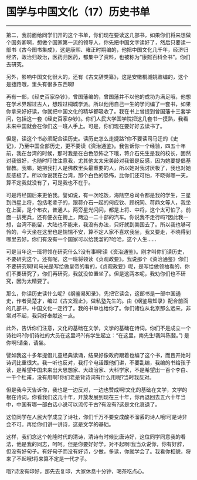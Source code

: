 # 国学与中国文化（17）历史书单

------

第二，我前面给同学们开的这个书单，你们现在要读这几部书，如果你们将来想做个国务卿啊，想做个国家第一流的领导人，你先把中国文字读好了，然后只要读一部书《古今图书集成》，这是康熙、雍正时期编的，他把中国文化几千年，经济归经济，政治归政治，医药归医药，都集中了资料，也被称为“康熙百科全书”。你们去研究。

另外，影响中国文化很大的，还有《古文辞类纂》，这是安徽桐城姚鼐编的，这个是捷路哦，里头有很多东西啊!

再有一部，《经史百家杂钞》，曾国藩编的，曾国藩并不以他的成功为满足哦，他想在学术界超过古人，想超过桐城学派。所以他用自己一生的学问编了一套书，如果你拿来好好读，你就把中国文化的精华都吸收了。我在书上曾提到曾国藩十三套学问，包括这一套《经史百家杂钞》。你们人民大学国学院把这几套书一摸熟，我看未来中国就会在你们这一班人手上。可是，你们现在要好好去读书了。

但是，读这个书必须配合读历史。读历史怎么走捷路?你不要读司马迁的《史记》，乃至中国全部历史，更不要读《资治通鉴》。我告诉你一个经验，四五十年前，我在台湾的时候，那时我是在白色恐怖之下哦，蒋介石先生是我的校长，固然对我很好，也随时盯住注意我，尤其他太太宋美龄对我很是反感，因为她要提倡基督教。我嘛，她把我打人是佛教里头最重要的人，所以她对我讨厌极了，我也对她反感极了。所以你说我在台湾，那个白色的恐怖，比你们还可怕，不晓得哪一天，算不定我就没有了，可是我也不在乎。

可是蒋经国后来更怕我。譬如说，有一次吃饭，海陆空总司令都是我的学生，三星到四星上将，包括老辈子的，跟蒋介石一起的何应钦、顾祝同、蒋鼎文等人，我坐在上面，是个布衣，普通人。两旁星光闪闪，都是上将、中将，这个太可怕了。前面一排宪兵，还有便衣在街上，两边一二十部的汽车。你说我不走行吗?因此我一想，台湾不能留，大陆也不能来，我没有办法，只好就到美国去了。所以我也够可怜的，今天坐在这里也是惴惴不安，算不定人家不喜欢我坐，我又要走，不晓得到哪里去好。你们有没有一个国家可以给我溜的?哈哈，这个人生……

可是当年这一班将领在研究什么?没有事啊!读《资治通鉴》。刚才叫你们读历史，不要研究这个。还有呢，这一班将领读《贞观政要》。我说那个《资治通鉴》你们不要研究啊!司马光是写给做皇帝的看的，《贞观政要》呢，是写给做领袖看的，你们不要研究了，你们再研究，我就没位置坐了。但是这两本呢，我劝你们也不研究，因为太精要了。

那么，你读历史读什么呢?《纲鉴易知录》，先把它读会，这部书是一部中国通史，作者吴楚才，编过《古文观止》，做私塾先生的。由《纲鉴易知录》配合前面的几部书，中国文化一定行了。我的书单也给你了。你们诸位从北京那么远来，非常对不起，我只好奉献这一点。

此外，告诉你们注意，文化的基础在文学，文学的基础在诗词。你们不是成立一个诗社吗?你们诗社的大员在这里吗?(有学生起立：“在这里，南先生!我叫陈斐。”) 是你啊!请坐，请坐。

譬如我这十多年提倡儿童经典读诵，结果好像政府跟着也编了这个书，而且开始时诗词比重很大。我一听也反对，我打个电话跟他们讲，不要乱编，我编的书给孩子读，是希望中国未来出大思想家、大政治家、大科学家，不是希望出一百个李白、一千个杜甫，没有用啊1你们老是背诗词有什么用呢?当时我反对。

但是我今天告诉你，我也是一边反对，一边也赞成啊!文化的基础在文学，文学的根在诗词。你看我们这几十年，开放发展到现在三十年，你再退回去五六十年当中，中国有哪一部白话小说可以流传千古?有没有?这是文化衰退了。

这位同学在人民大学成立了诗社，你们千万不要变成酸不溜丢的诗人哦!可是诗非会不可。再给你们讲一讲诗，这是文学的基础。

这样，我们念这个乾隆时代的清诗，清诗有时候比唐诗好，这位同学同意我的看法，他是我的同志，呵呵。但是你要好好学，对不起啊!我当众说你，你有好辞，但没有好句子。有好句子而没有好诗，少做，多读，你就学会了。我看你相貌，将来了不起哦!将来算不定是一代才子。

哦?诗没有印好，那先去复印，大家休息十分钟，喝茶吃点心。

